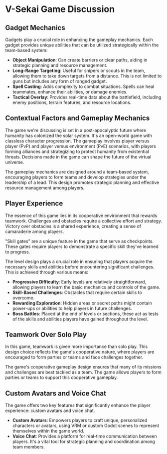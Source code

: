 # V-Sekai Game Discussion

## Gadget Mechanics

Gadgets play a crucial role in enhancing the gameplay mechanics. Each gadget provides unique abilities that can be utilized strategically within the team-based system:

- **Object Manipulation**: Can create barriers or clear paths, aiding in strategic planning and resource management.
- **Long-Range Targeting**: Useful for snipers or scouts in the team, allowing them to take down targets from a distance. This is not limited to guns but includes any form of ranged gadget.
- **Spell Casting**: Adds complexity to combat situations. Spells can heal teammates, enhance their abilities, or damage enemies.
- **Tactical Overlay**: Provides real-time data about the battlefield, including enemy positions, terrain features, and resource locations.

## Contextual Factors and Gameplay Mechanics

The game we're discussing is set in a post-apocalyptic future where humanity has colonized the solar system. It's an open-world game with classless character progression. The gameplay involves player versus player (PvP) and player versus environment (PvE) scenarios, with players forming alliances and strategizing to protect humanity from existential threats. Decisions made in the game can shape the future of the virtual universe.

The gameplay mechanics are designed around a team-based system, encouraging players to form teams and develop strategies under the leadership of a lead. This design promotes strategic planning and effective resource management among players.

## Player Experience

The essence of this game lies in its cooperative environment that rewards teamwork. Challenges and obstacles require a collective effort and strategy. Victory over obstacles is a shared experience, creating a sense of camaraderie among players.

"Skill gates" are a unique feature in the game that serve as checkpoints. These gates require players to demonstrate a specific skill they've learned to progress.

The level design plays a crucial role in ensuring that players acquire the necessary skills and abilities before encountering significant challenges. This is achieved through various means:

- **Progressive Difficulty**: Early levels are relatively straightforward, allowing players to learn the basic mechanics and controls of the game.
- **Skill-Based Challenges**: Obstacles that require certain skills to overcome.
- **Rewarding Exploration**: Hidden areas or secret paths might contain power-ups or abilities to help players in future challenges.
- **Boss Battles**: Placed at the end of levels or sections, these act as tests of the skills and abilities players have gained throughout the level.

## Teamwork Over Solo Play

In this game, teamwork is given more importance than solo play. This design choice reflects the game's cooperative nature, where players are encouraged to form parties or teams and face challenges together.

The game's cooperative gameplay design ensures that many of its missions and challenges are best tackled as a team. The game allows players to form parties or teams to support this cooperative gameplay.

## Custom Avatars and Voice Chat

The game offers two key features that significantly enhance the player experience: custom avatars and voice chat.

- **Custom Avatars**: Empowers players to craft unique, personalized characters or avatars, using VRM or custom Godot scenes to represent themselves within the game world.
- **Voice Chat**: Provides a platform for real-time communication between players. It's a vital tool for strategic planning and coordination among team members.
